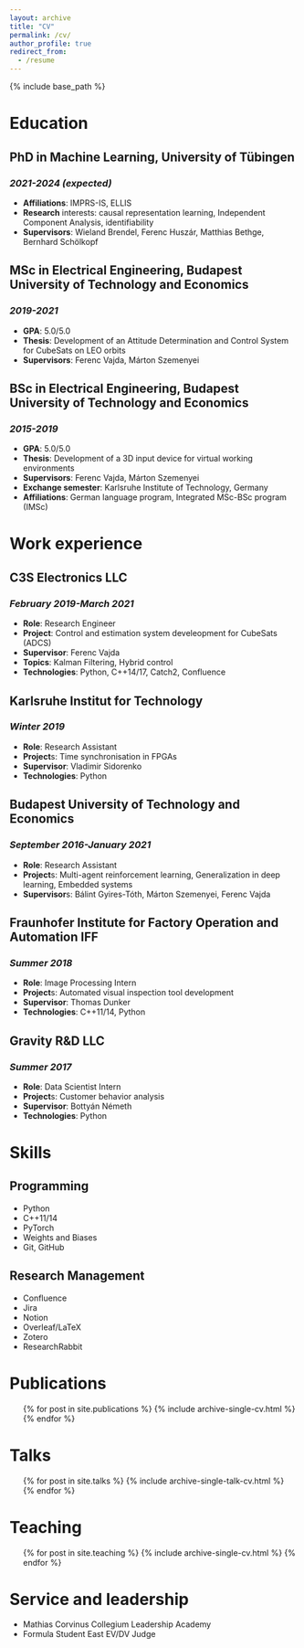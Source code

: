 ```yaml
---
layout: archive
title: "CV"
permalink: /cv/
author_profile: true
redirect_from:
  - /resume
---
```


{% include base_path %}

Education
======
## PhD in Machine Learning, University of Tübingen
### _2021-2024 (expected)_
- **Affiliations**: IMPRS-IS, ELLIS
- **Research** interests: causal representation learning, Independent Component Analysis, identifiability
- **Supervisors**: Wieland Brendel, Ferenc Huszár, Matthias Bethge, Bernhard Schölkopf


## MSc in Electrical Engineering, Budapest University of Technology and Economics
### _2019-2021_
- **GPA**: 5.0/5.0
- **Thesis**: Development of an Attitude Determination and Control System for CubeSats on LEO orbits
- **Supervisors**: Ferenc Vajda, Márton Szemenyei

## BSc in Electrical Engineering,  Budapest University of Technology and Economics
### _2015-2019_
- **GPA**: 5.0/5.0
- **Thesis**: Development of a 3D input device for virtual working environments
- **Supervisors**: Ferenc Vajda, Márton Szemenyei
- **Exchange semester**: Karlsruhe Institute of Technology, Germany
- **Affiliations**: German language program, Integrated MSc-BSc program (IMSc)



Work experience
======

## C3S Electronics LLC 
### _February 2019-March 2021_
* **Role**: Research Engineer
* **Project**: Control and estimation system develeopment for CubeSats (ADCS)
* **Supervisor**: Ferenc Vajda
* **Topics**: Kalman Filtering, Hybrid control
* **Technologies**: Python, C++14/17, Catch2, Confluence

## Karlsruhe Institut for Technology
### _Winter 2019_
* **Role**: Research Assistant
* **Project**s: Time synchronisation in FPGAs
* **Supervisor**: Vladimir Sidorenko
* **Technologies**: Python
## Budapest University of Technology and Economics
### _September 2016-January 2021_
* **Role**: Research Assistant
* **Project**s: Multi-agent reinforcement learning, Generalization in deep learning, Embedded systems
* **Supervisor**s: Bálint Gyires-Tóth, Márton Szemenyei, Ferenc Vajda
## Fraunhofer Institute for Factory Operation and Automation IFF
### _Summer 2018_
* **Role**: Image Processing Intern
* **Project**s: Automated visual inspection tool development
* **Supervisor**: Thomas Dunker
* **Technologies**: C++11/14, Python
## Gravity R&D LLC 
### _Summer 2017_
* **Role**: Data Scientist Intern
* **Project**s: Customer behavior analysis
* **Supervisor**: Bottyán Németh
* **Technologies**: Python

  
  
Skills
======
## Programming
- Python
- C++11/14
- PyTorch
- Weights and Biases
- Git, GitHub
## Research Management
- Confluence
- Jira
- Notion
- Overleaf/LaTeX
- Zotero
- ResearchRabbit


Publications
======
  <ul>{% for post in site.publications %}
    {% include archive-single-cv.html %}
  {% endfor %}</ul>
  
Talks
======
  <ul>{% for post in site.talks %}
    {% include archive-single-talk-cv.html %}
  {% endfor %}</ul>
  
Teaching
======
  <ul>{% for post in site.teaching %}
    {% include archive-single-cv.html %}
  {% endfor %}</ul>
  
Service and leadership
======
* Mathias Corvinus Collegium Leadership Academy
* Formula Student East EV/DV Judge
